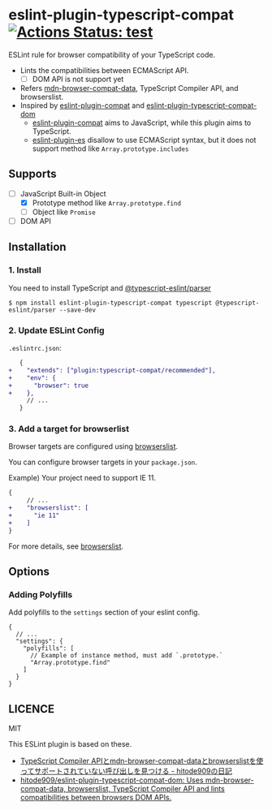 # eslint-plugin-typescript-compat [![Actions Status: test](https://github.com/azu/eslint-plugin-typescript-compat/workflows/test/badge.svg)](https://github.com/azu/eslint-plugin-typescript-compat/actions?query=workflow%3A"test")

ESLint rule for browser compatibility of your TypeScript code.

- Lints the compatibilities between ECMAScript API.
    - [ ] DOM API is not support yet
- Refers [mdn-browser-compat-data](https://www.npmjs.com/package/mdn-browser-compat-data), TypeScript Compiler API, and browserslist.
- Inspired by [eslint-plugin-compat](https://www.npmjs.com/package/eslint-plugin-compat) and [eslint-plugin-typescript-compat-dom](https://github.com/hitode909/eslint-plugin-typescript-compat-dom)
    - [eslint-plugin-compat](https://www.npmjs.com/package/eslint-plugin-compat) aims to JavaScript, while this plugin aims to TypeScript.
    - [eslint-plugin-es](https://github.com/mysticatea/eslint-plugin-es) disallow to use ECMAScript syntax, but it does not support method like `Array.prototype.includes`

## Supports

- [ ] JavaScript Built-in Object
    - [x] Prototype method like `Array.prototype.find`
    - [ ] Object like `Promise`
- [ ] DOM API

## Installation

### 1. Install

You need to install TypeScript and [@typescript-eslint/parser](https://github.com/typescript-eslint/typescript-eslint/tree/master/packages/parser)

```
$ npm install eslint-plugin-typescript-compat typescript @typescript-eslint/parser --save-dev
```

### 2. Update ESLint Config

`.eslintrc.json`:

```diff
   {
+    "extends": ["plugin:typescript-compat/recommended"],
+    "env": {
+      "browser": true
+    },
     // ...
   }
```

### 3. Add a target for browserlist

Browser targets are configured using [browserslist](https://github.com/browserslist/browserslist).

You can configure browser targets in your `package.json`.

Example) Your project need to support IE 11.

```diff
{
     // ...
+    "browserslist": [
+      "ie 11"
+    ]
}
```

For more details, see [browserslist](https://github.com/browserslist/browserslist).

## Options

### Adding Polyfills

Add polyfills to the `settings` section of your eslint config.


```jso5
{
  // ...
  "settings": {
    "polyfills": [
      // Example of instance method, must add `.prototype.`
      "Array.prototype.find"
    ]
  }
}
```

## LICENCE

MIT

This ESLint plugin is based on these. 

- [TypeScript Compiler APIとmdn-browser-compat-dataとbrowserslistを使ってサポートされていない呼び出しを見つける - hitode909の日記](https://blog.sushi.money/entry/2020/03/01/173306)
- [hitode909/eslint-plugin-typescript-compat-dom: Uses mdn-browser-compat-data, browserslist, TypeScript Compiler API and lints compatibilities between browsers DOM APIs.](https://github.com/hitode909/eslint-plugin-typescript-compat-dom)



